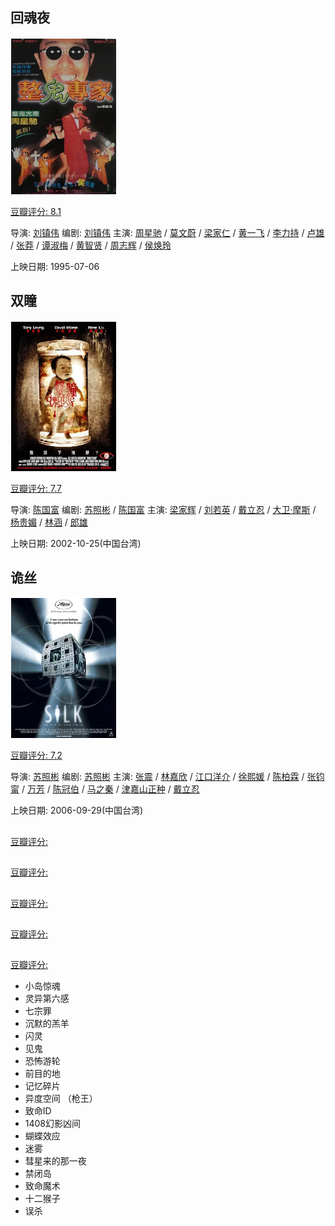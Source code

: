 

## 回魂夜

![image-20240512090428677](./jingsong/image-20240512090428677.png)

[豆瓣评分: 8.1](https://movie.douban.com/subject/1299765/)

导演: [刘镇伟](https://movie.douban.com/celebrity/1274431/)
编剧: [刘镇伟](https://movie.douban.com/celebrity/1274431/)
主演: [周星驰](https://movie.douban.com/celebrity/1048026/) / [莫文蔚](https://movie.douban.com/celebrity/1018248/) / [梁家仁](https://movie.douban.com/celebrity/1008125/) / [黄一飞](https://movie.douban.com/celebrity/1301215/) / [李力持](https://movie.douban.com/celebrity/1274246/) / [卢雄](https://movie.douban.com/celebrity/1377025/) / [张莽](https://movie.douban.com/celebrity/1305232/) / [谭淑梅](https://movie.douban.com/celebrity/1337283/) / [黄智贤](https://movie.douban.com/celebrity/1315071/) / [周志辉](https://movie.douban.com/celebrity/1343510/) / [侯焕玲](https://movie.douban.com/celebrity/1275424/)

上映日期: 1995-07-06

## 双瞳

![image-20240512090607914](./jingsong/image-20240512090607914.png)

[豆瓣评分: 7.7](https://movie.douban.com/subject/1305046/)

导演: [陈国富](https://movie.douban.com/celebrity/1075862/)
编剧: [苏照彬](https://movie.douban.com/celebrity/1274731/) / [陈国富](https://movie.douban.com/celebrity/1075862/)
主演: [梁家辉](https://movie.douban.com/celebrity/1118167/) / [刘若英](https://movie.douban.com/celebrity/1041007/) / [戴立忍](https://movie.douban.com/celebrity/1023718/) / [大卫·摩斯](https://movie.douban.com/celebrity/1027810/) / [杨贵媚](https://movie.douban.com/celebrity/1165442/) / [林涵](https://movie.douban.com/celebrity/1331802/) / [郎雄](https://movie.douban.com/celebrity/1274507/)

上映日期: 2002-10-25(中国台湾)

## 诡丝

![image-20240512090343472](./jingsong/image-20240512090343472.png)

[豆瓣评分: 7.2](https://movie.douban.com/subject/1780168/)

导演: [苏照彬](https://movie.douban.com/celebrity/1274731/)
编剧: [苏照彬](https://movie.douban.com/celebrity/1274731/)
主演: [张震](https://movie.douban.com/celebrity/1077991/) / [林嘉欣](https://movie.douban.com/celebrity/1204410/) / [江口洋介](https://movie.douban.com/celebrity/1088015/) / [徐熙媛](https://movie.douban.com/celebrity/1027645/) / [陈柏霖](https://movie.douban.com/celebrity/1211987/) / [张钧甯](https://movie.douban.com/celebrity/1257882/) / [万芳](https://movie.douban.com/celebrity/1325657/) / [陈冠伯](https://movie.douban.com/celebrity/1221966/) / [马之秦](https://movie.douban.com/celebrity/1323221/) / [津嘉山正种](https://movie.douban.com/celebrity/1156488/) / [戴立忍](https://movie.douban.com/celebrity/1023718/)

上映日期: 2006-09-29(中国台湾)

## 

[豆瓣评分: ]()

## 

[豆瓣评分: ]()

## 

[豆瓣评分: ]()

## 

[豆瓣评分: ]()

## 

[豆瓣评分: ]()

- 小岛惊魂
- 灵异第六感
- 七宗罪
- 沉默的羔羊
- 闪灵
- 见鬼
- 恐怖游轮
- 前目的地
- 记忆碎片
- 异度空间    （枪王）
- 致命ID
- 1408幻影凶间
- 蝴蝶效应
- 迷雾
- 彗星来的那一夜
- 禁闭岛
- 致命魔术
- 十二猴子
- 误杀